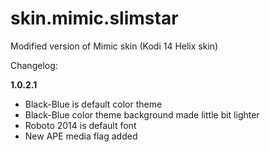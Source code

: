 # skin.mimic.slimstar
Modified version of Mimic skin (Kodi 14 Helix skin)

Changelog:

**1.0.2.1**
- Black-Blue is default color theme
- Black-Blue color theme background made little bit lighter
- Roboto 2014 is default font
- New APE media flag added
